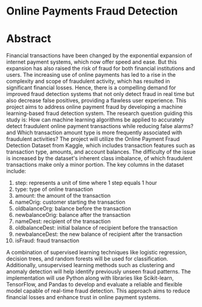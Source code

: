 # Online Payments Fraud Detection
               
  # Abstract


Financial transactions have been changed by the exponential expansion of internet payment systems, which now offer speed and ease. But this expansion has also raised the risk of fraud for both financial institutions and users. The increasing use of online payments has led to a rise in the complexity and scope of fraudulent activity, which has resulted in significant financial losses. Hence, there is a compelling demand for improved fraud detection systems that not only detect fraud in real time but also decrease false positives, providing a flawless user experience.
This project aims to address online payment fraud by developing a machine learning-based fraud detection system. The research question guiding this study is: How can machine learning algorithms be applied to accurately detect fraudulent online payment transactions while reducing false alarms? and Which transaction amount type is more frequently associated with fraudulent activities? The project will utilize the Online Payment Fraud Detection Dataset from Kaggle, which includes transaction features such as transaction type, amounts, and account balances. The difficulty of the issue is increased by the dataset's inherent class imbalance, of which fraudulent transactions make only a minor portion.
The key columns in the dataset include:
1.	step: represents a unit of time where 1 step equals 1 hour
2.	type: type of online transaction
3.	amount: the amount of the transaction
4.	nameOrig: customer starting the transaction
5.	oldbalanceOrg: balance before the transaction
6.	newbalanceOrig: balance after the transaction
7.	nameDest: recipient of the transaction
8.	oldbalanceDest: initial balance of recipient before the transaction
9.	newbalanceDest: the new balance of recipient after the transaction
10.	isFraud: fraud transaction
    
A combination of supervised learning techniques like logistic regression, decision trees, and random forests will be used for classification. Additionally, unsupervised learning methods such as clustering and anomaly detection will help identify previously unseen fraud patterns. The implementation will use Python along with libraries like Scikit-learn, TensorFlow, and Pandas to develop and evaluate a reliable and flexible model capable of real-time fraud detection. This approach aims to reduce financial losses and enhance trust in online payment systems.
